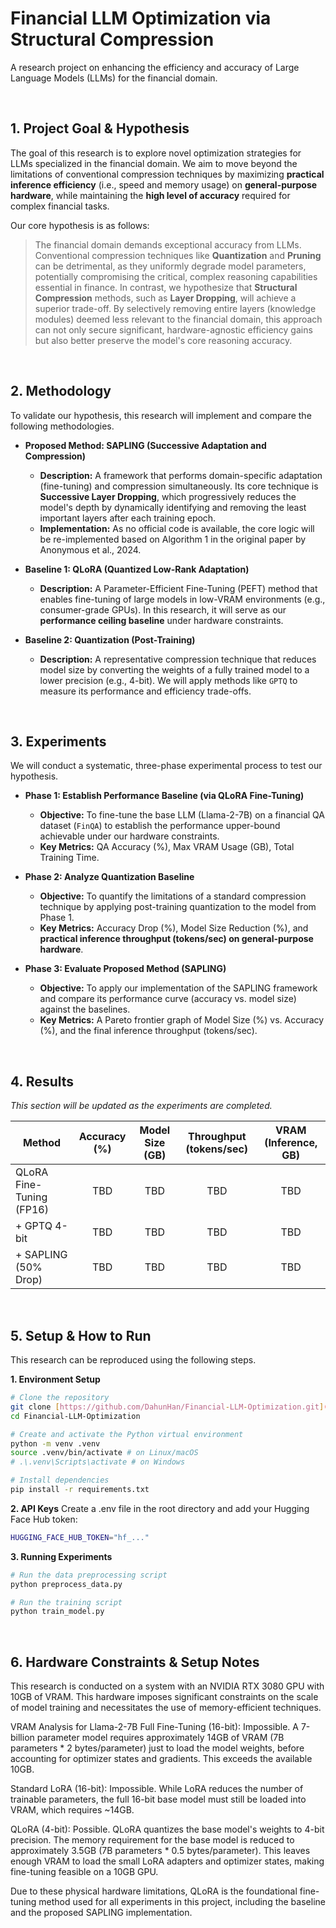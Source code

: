 # Financial LLM Optimization via Structural Compression

A research project on enhancing the efficiency and accuracy of Large Language Models (LLMs) for the financial domain.

<br>

## 1. Project Goal & Hypothesis

The goal of this research is to explore novel optimization strategies for LLMs specialized in the financial domain. We aim to move beyond the limitations of conventional compression techniques by maximizing **practical inference efficiency** (i.e., speed and memory usage) on **general-purpose hardware**, while maintaining the **high level of accuracy** required for complex financial tasks.

Our core hypothesis is as follows:

> The financial domain demands exceptional accuracy from LLMs. Conventional compression techniques like **Quantization** and **Pruning** can be detrimental, as they uniformly degrade model parameters, potentially compromising the critical, complex reasoning capabilities essential in finance. In contrast, we hypothesize that **Structural Compression** methods, such as **Layer Dropping**, will achieve a superior trade-off. By selectively removing entire layers (knowledge modules) deemed less relevant to the financial domain, this approach can not only secure significant, hardware-agnostic efficiency gains but also better preserve the model's core reasoning accuracy.

<br>

## 2. Methodology

To validate our hypothesis, this research will implement and compare the following methodologies.

-   **Proposed Method: SAPLING (Successive Adaptation and Compression)**
    -   **Description:** A framework that performs domain-specific adaptation (fine-tuning) and compression simultaneously. Its core technique is **Successive Layer Dropping**, which progressively reduces the model's depth by dynamically identifying and removing the least important layers after each training epoch.
    -   **Implementation:** As no official code is available, the core logic will be re-implemented based on Algorithm 1 in the original paper by Anonymous et al., 2024.

-   **Baseline 1: QLoRA (Quantized Low-Rank Adaptation)**
    -   **Description:** A Parameter-Efficient Fine-Tuning (PEFT) method that enables fine-tuning of large models in low-VRAM environments (e.g., consumer-grade GPUs). In this research, it will serve as our **performance ceiling baseline** under hardware constraints.

-   **Baseline 2: Quantization (Post-Training)**
    -   **Description:** A representative compression technique that reduces model size by converting the weights of a fully trained model to a lower precision (e.g., 4-bit). We will apply methods like `GPTQ` to measure its performance and efficiency trade-offs.

<br>

## 3. Experiments

We will conduct a systematic, three-phase experimental process to test our hypothesis.

-   **Phase 1: Establish Performance Baseline (via QLoRA Fine-Tuning)**
    -   **Objective:** To fine-tune the base LLM (Llama-2-7B) on a financial QA dataset (`FinQA`) to establish the performance upper-bound achievable under our hardware constraints.
    -   **Key Metrics:** QA Accuracy (%), Max VRAM Usage (GB), Total Training Time.

-   **Phase 2: Analyze Quantization Baseline**
    -   **Objective:** To quantify the limitations of a standard compression technique by applying post-training quantization to the model from Phase 1.
    * **Key Metrics:** Accuracy Drop (%), Model Size Reduction (%), and **practical inference throughput (tokens/sec) on general-purpose hardware**.

-   **Phase 3: Evaluate Proposed Method (SAPLING)**
    -   **Objective:** To apply our implementation of the SAPLING framework and compare its performance curve (accuracy vs. model size) against the baselines.
    * **Key Metrics:** A Pareto frontier graph of Model Size (%) vs. Accuracy (%), and the final inference throughput (tokens/sec).

<br>

## 4. Results

*This section will be updated as the experiments are completed.*

| Method                   | Accuracy (%) | Model Size (GB) | Throughput (tokens/sec) | VRAM (Inference, GB) |
| ------------------------ | :----------: | :-------------: | :---------------------: | :------------------: |
| QLoRA Fine-Tuning (FP16) |     TBD      |       TBD       |           TBD           |         TBD          |
| + GPTQ 4-bit             |     TBD      |       TBD       |           TBD           |         TBD          |
| + SAPLING (50% Drop)     |     TBD      |       TBD       |           TBD           |         TBD          |

<br>

## 5. Setup & How to Run

This research can be reproduced using the following steps.

**1. Environment Setup**
```bash
# Clone the repository
git clone [https://github.com/DahunHan/Financial-LLM-Optimization.git](https://github.com/DahunHan/Financial-LLM-Optimization.git)
cd Financial-LLM-Optimization

# Create and activate the Python virtual environment
python -m venv .venv
source .venv/bin/activate # on Linux/macOS
# .\.venv\Scripts\activate # on Windows

# Install dependencies
pip install -r requirements.txt

```
**2. API Keys**
Create a .env file in the root directory and add your Hugging Face Hub token:

```bash
HUGGING_FACE_HUB_TOKEN="hf_..."
```
**3. Running Experiments**
```bash
# Run the data preprocessing script
python preprocess_data.py

# Run the training script
python train_model.py
```
<br>

## 6. Hardware Constraints & Setup Notes
This research is conducted on a system with an NVIDIA RTX 3080 GPU with 10GB of VRAM. This hardware imposes significant constraints on the scale of model training and necessitates the use of memory-efficient techniques.

VRAM Analysis for Llama-2-7B
Full Fine-Tuning (16-bit): Impossible. A 7-billion parameter model requires approximately 14GB of VRAM (7B parameters * 2 bytes/parameter) just to load the model weights, before accounting for optimizer states and gradients. This exceeds the available 10GB.

Standard LoRA (16-bit): Impossible. While LoRA reduces the number of trainable parameters, the full 16-bit base model must still be loaded into VRAM, which requires ~14GB.

QLoRA (4-bit): Possible. QLoRA quantizes the base model's weights to 4-bit precision. The memory requirement for the base model is reduced to approximately 3.5GB (7B parameters * 0.5 bytes/parameter). This leaves enough VRAM to load the small LoRA adapters and optimizer states, making fine-tuning feasible on a 10GB GPU.

Due to these physical hardware limitations, QLoRA is the foundational fine-tuning method used for all experiments in this project, including the baseline and the proposed SAPLING implementation.
